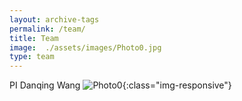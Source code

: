 ```yaml
---
layout: archive-tags
permalink: /team/
title: Team
image:  ./assets/images/Photo0.jpg
type: team
---
```


PI
Danqing Wang
![Photo0](/assets/Photo0.png){:class="img-responsive"}


